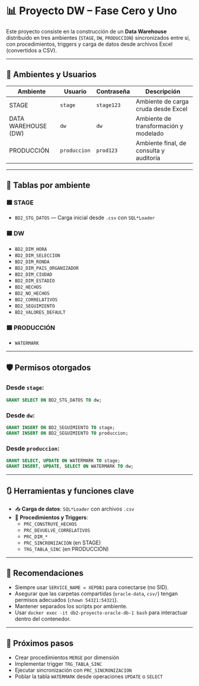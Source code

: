 # 📊 Proyecto DW – Fase Cero y Uno

Este proyecto consiste en la construcción de un **Data Warehouse** distribuido en tres ambientes (`STAGE`, `DW`, `PRODUCCION`) sincronizados entre sí, con procedimientos, triggers y carga de datos desde archivos Excel (convertidos a CSV).

---

## 🧱 Ambientes y Usuarios

| Ambiente            | Usuario      | Contraseña | Descripción                             |
| ------------------- | ------------ | ---------- | --------------------------------------- |
| STAGE               | `stage`      | `stage123` | Ambiente de carga cruda desde Excel     |
| DATA WAREHOUSE (DW) | `dw`         | `dw`       | Ambiente de transformación y modelado   |
| PRODUCCIÓN          | `produccion` | `prod123`  | Ambiente final, de consulta y auditoría |

---

## 📂 Tablas por ambiente

### 🟩 STAGE

- `BD2_STG_DATOS` — Carga inicial desde `.csv` con `SQL*Loader`

### 🟦 DW

- `BD2_DIM_HORA`
- `BD2_DIM_SELECCION`
- `BD2_DIM_RONDA`
- `BD2_DIM_PAIS_ORGANIZADOR`
- `BD2_DIM_CIUDAD`
- `BD2_DIM_ESTADIO`
- `BD2_HECHOS`
- `BD2_NO_HECHOS`
- `BD2_CORRELATIVOS`
- `BD2_SEGUIMIENTO`
- `BD2_VALORES_DEFAULT`

### 🟥 PRODUCCIÓN

- `WATERMARK`

---

## 🛡️ Permisos otorgados

### Desde `stage`:

```sql
GRANT SELECT ON BD2_STG_DATOS TO dw;
```

### Desde `dw`:

```sql
GRANT INSERT ON BD2_SEGUIMIENTO TO stage;
GRANT INSERT ON BD2_SEGUIMIENTO TO produccion;
```

### Desde `produccion`:

```sql
GRANT SELECT, UPDATE ON WATERMARK TO stage;
GRANT INSERT, UPDATE, SELECT ON WATERMARK TO dw;
```

---

## 🔃 Herramientas y funciones clave

- 📥 **Carga de datos**: `SQL*Loader` con archivos `.csv`
- 🧠 **Procedimientos y Triggers**:
  - `PRC_CONSTRUYE_HECHOS`
  - `PRC_DEVUELVE_CORRELATIVOS`
  - `PRC_DIM_*`
  - `PRC_SINCRONIZACION` (en STAGE)
  - `TRG_TABLA_SINC` (en PRODUCCIÓN)

---

## 📌 Recomendaciones

- Siempre usar `SERVICE_NAME = XEPDB1` para conectarse (no SID).
- Asegurar que las carpetas compartidas (`oracle-data`, `csv/`) tengan permisos adecuados (`chown 54321:54321`).
- Mantener separados los scripts por ambiente.
- Usar `docker exec -it db2-proyecto-oracle-db-1 bash` para interactuar dentro del contenedor.

---

## 🧪 Próximos pasos

- Crear procedimientos `MERGE` por dimensión
- Implementar trigger `TRG_TABLA_SINC`
- Ejecutar sincronización con `PRC_SINCRONIZACION`
- Poblar la tabla `WATERMARK` desde operaciones `UPDATE` o `SELECT`
